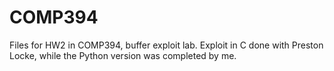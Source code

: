 # COMP394

Files for HW2 in COMP394, buffer exploit lab. Exploit in C done with Preston Locke, while the Python version was completed by me.
